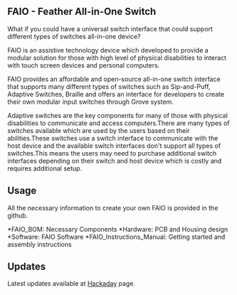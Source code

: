 ## FAIO - Feather All-in-One Switch

What if you could have a universal switch interface that could support different types of switches all-in-one device? 

FAIO is an assistive technology device which developed to provide a modular solution for those with high level of physical disabilities to interact with touch screen devices and personal computers.

FAIO provides an affordable and open-source all-in-one switch interface that supports many different types of switches such as Sip-and-Puff, Adaptive Switches, Braille and offers an interface for developers to create their own modular input switches through Grove system.

Adaptive switches are the key components for many of those with physical disabilities to communicate and access computers.There are many types of switches available which are used by the users based on their abilities.These switches use a switch interface to communicate with the host device and the available switch interfaces don't support all types of switches.This means the users may need to purchase additional switch interfaces depending on their switch and host device which is costly and requires additional setup.

## Usage

All the necessary information to create your own FAIO is provided in the github.

*FAIO_BOM: Necessary Components 
*Hardware: PCB and Housing design
*Software: FAIO Software
*FAIO_Instructions_Manual: Getting started and assembly instructions

## Updates 

Latest updates available at <a href="https://hackaday.io/project/27039-faio-feather-all-in-one-switch">Hackaday</a> page.


